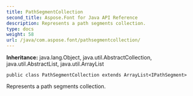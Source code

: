 ```yaml
---
title: PathSegmentCollection
second_title: Aspose.Font for Java API Reference
description: Represents a path segments collection.
type: docs
weight: 58
url: /java/com.aspose.font/pathsegmentcollection/
---
```

**Inheritance:**
java.lang.Object, java.util.AbstractCollection, java.util.AbstractList, java.util.ArrayList
```
public class PathSegmentCollection extends ArrayList<IPathSegment>
```

Represents a path segments collection.
